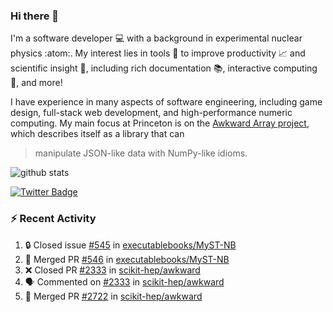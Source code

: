 ### Hi there 👋 

I'm a software developer 💻 with a background in experimental nuclear physics :atom:. My interest lies in tools :wrench: to improve productivity :chart_with_upwards_trend: and scientific insight :telescope:, including rich documentation 📚, interactive computing 🧮, and more! 

I have experience in many aspects of software engineering, including game design, full-stack web development, and high-performance numeric computing. My main focus at Princeton is on the [Awkward Array project](awkward-array.org/), which describes itself as a library that can 
> manipulate JSON-like data with NumPy-like idioms.

![github stats](https://github-readme-stats.vercel.app/api?username=agoose77&show_icons=true&hide_rank=true&hide_title=true&bg_color=30,e76445,904e95&text_color=efe3ec&icon_color=efe3ec)
<!--
**agoose77/agoose77** is a ✨ _special_ ✨ repository because its `README.md` (this file) appears on your GitHub profile.

Here are some ideas to get you started:

- 🔭 I’m currently working on ...
- 🌱 I’m currently learning ...
- 👯 I’m looking to collaborate on ...
- 🤔 I’m looking for help with ...
- 💬 Ask me about ...
- 📫 How to reach me: ...
- 😄 Pronouns: ...
- ⚡ Fun fact: ...
-->

[![Twitter Badge](https://img.shields.io/twitter/follow/agoose77?style=flat-square&logo=Twitter&logoColor=white&color=cornflowerblue)](https://twitter.com/agoose77)

### :zap: Recent Activity

<!--START_SECTION:activity-->
1. 🔒 Closed issue [#545](https://github.com/executablebooks/MyST-NB/issues/545) in [executablebooks/MyST-NB](https://github.com/executablebooks/MyST-NB)
2. 🎉 Merged PR [#546](https://github.com/executablebooks/MyST-NB/pull/546) in [executablebooks/MyST-NB](https://github.com/executablebooks/MyST-NB)
3. ❌ Closed PR [#2333](https://github.com/scikit-hep/awkward/pull/2333) in [scikit-hep/awkward](https://github.com/scikit-hep/awkward)
4. 🗣 Commented on [#2333](https://github.com/scikit-hep/awkward/pull/2333#issuecomment-1735047152) in [scikit-hep/awkward](https://github.com/scikit-hep/awkward)
5. 🎉 Merged PR [#2722](https://github.com/scikit-hep/awkward/pull/2722) in [scikit-hep/awkward](https://github.com/scikit-hep/awkward)
<!--END_SECTION:activity-->
